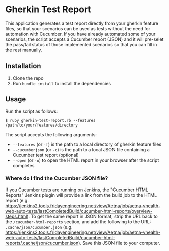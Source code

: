 # Gherkin Test Report

This application generates a test report directly from your gherkin feature files, so that your scenarios can be used as tests without the need for automation with Cucumber. If you have already automated some of your scenarios, the script accepts a Cucumber report (JSON) and it will pre-selet the pass/fail status of those implemented scenarios so that you can fill in the rest manually.

## Installation

1. Clone the repo
2. Run `bundle install` to install the dependencies

## Usage

Run the script as follows:

    $ ruby gherkin-test-report.rb --features /path/to/your/features/directory

The script accepts the following arguments:

* `--features` (or `-f`) is the path to a local directory of gherkin feature files
* `--cucumberjson` (or `-c`) is the path to a local JSON file containing a Cucumber test report (optional)
* `--open` (or `-o`) to open the HTML report in your browser after the script completes

### Where do I find the Cucumber JSON file?

If you Cucumber tests are running on Jenkins, the "Cucumber HTML Reports" Jenkins plugin will provide a link from the build job to the HTML report (e.g. https://jenkins2.tools.fridayengineering.net/view/Aetna/job/aetna-vhealth-web-auto-tests/lastCompletedBuild/cucumber-html-reports/overview-steps.html). To get the same report in JSON format, strip the URL back to the `/cucumber-html-reports` section, and add the following to the URL: `.cache/json/cucumber.json` (e.g. https://jenkins2.tools.fridayengineering.net/view/Aetna/job/aetna-vhealth-web-auto-tests/lastCompletedBuild/cucumber-html-reports/.cache/json/cucumber.json). Save this JSON file to your computer.
